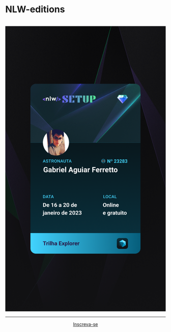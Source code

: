 # NLW-editions

<br>
<img src="./2023/images/nlw-setup-explorer-ticket-2023.jpg">
<hr>
<div style="text-align:center">
    <a href="https://nlw.rocketseat.com.br/convite/gabriel-23283">Inscreva-se</a>
</div>